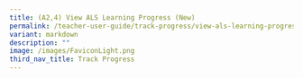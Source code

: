 ```yaml
---
title: (A2,4) View ALS Learning Progress (New)
permalink: /teacher-user-guide/track-progress/view-als-learning-progress/
variant: markdown
description: ""
image: /images/FaviconLight.png
third_nav_title: Track Progress
---
```


